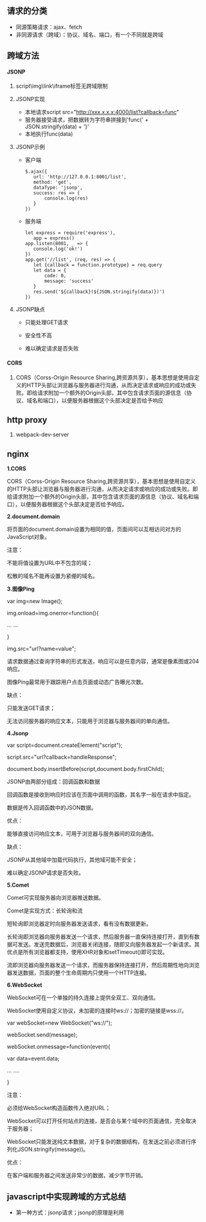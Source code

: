 ## 请求的分类

- 同源策略请求：ajax、fetch
- 非同源请求（跨域）：协议、域名、端口，有一个不同就是跨域



## 跨域方法

#### JSONP

1. script\img\link\iframe标签无跨域限制

2. JSONP实现

   - 本地请求script src="http://xxx.x.x.x:4000/list?callback=func"
   - 服务器接受请求，把数据转为字符串拼接到'func(' + JSON.stringify(data)  + '}'
   - 本地执行func(data)

3. JSONP示例

   - 客户端

     ```
     $.ajax({
     	url: 'http://127.0.0.1:8001/list',
     	method: 'get',
     	dataType: 'jsonp',
     	success: res => {
     		console.log(res)
     	}
     })
     ```

     

   - 服务端

     ```
     let express = require('express'),
     	app = express()
     app.listen(8001, _ => {
     	console.log('ok!')
     })
     app.get('//list', (req, res) => {
     	let {callback = function.prototype} = req.query
     	let data = {
     		code: 0,
     		message: 'success'
     	}
     	res.send('${callback}(${JSON.stringify(data)})')
     })
     ```

     

4. JSONP缺点

   - 只能处理GET请求

   - 安全性不高

   - 难以确定请求是否失败

     

#### CORS

1.  CORS（Corss-Origin Resource Sharing,跨资源共享），基本思想是使用自定义的HTTP头部让浏览器与服务器进行沟通，从而决定请求或响应的成功或失败。即给请求附加一个额外的Origin头部，其中包含请求页面的源信息（协议、域名和端口），以便服务器根据这个头部决定是否给予响应



## http proxy

1. webpack-dev-server



## nginx





















**1.CORS**

CORS（Corss-Origin Resource Sharing,跨资源共享），基本思想是使用自定义的HTTP头部让浏览器与服务器进行沟通，从而决定请求或响应的成功或失败。即给请求附加一个额外的Origin头部，其中包含请求页面的源信息（协议、域名和端口），以便服务器根据这个头部决定是否给予响应。

**2.document.domain**

将页面的document.domain设置为相同的值，页面间可以互相访问对方的JavaScript对象。

注意：

不能将值设置为URL中不包含的域；

松散的域名不能再设置为紧绷的域名。

**3.图像Ping**

var img=new Image();

img.onload=img.onerror=function(){

... ...

}

img.src="url?name=value";

请求数据通过查询字符串的形式发送，响应可以是任意内容，通常是像素图或204响应。

图像Ping最常用于跟踪用户点击页面或动态广告曝光次数。

缺点：

只能发送GET请求；

无法访问服务器的响应文本，只能用于浏览器与服务器间的单向通信。

**4.Jsonp**

var script=document.createElement("script");

script.src="url?callback=handleResponse";

document.body.insertBefore(script,document.body.firstChild);

JSONP由两部分组成：回调函数和数据

回调函数是接收到响应时应该在页面中调用的函数，其名字一般在请求中指定。

数据是传入回调函数中的JSON数据。

优点：

能够直接访问响应文本，可用于浏览器与服务器间的双向通信。

缺点：

JSONP从其他域中加载代码执行，其他域可能不安全；

难以确定JSONP请求是否失败。

**5.Comet**

Comet可实现服务器向浏览器推送数据。

Comet是实现方式：长轮询和流

短轮询即浏览器定时向服务器发送请求，看有没有数据更新。

长轮询即浏览器向服务器发送一个请求，然后服务器一直保持连接打开，直到有数据可发送。发送完数据后，浏览器关闭连接，随即又向服务器发起一个新请求。其优点是所有浏览器都支持，使用XHR对象和setTimeout()即可实现。

流即浏览器向服务器发送一个请求，而服务器保持连接打开，然后周期性地向浏览器发送数据，页面的整个生命周期内只使用一个HTTP连接。

**6.WebSocket**

WebSocket可在一个单独的持久连接上提供全双工、双向通信。

WebSocket使用自定义协议，未加密的连接时ws://；加密的链接是wss://。

var webSocket=new WebSocket("ws://");

webSocket.send(message);

webSocket.onmessage=function(event){

var data=event.data;

... ....

}

注意：

必须给WebSocket构造函数传入绝对URL；

WebSocket可以打开任何站点的连接，是否会与某个域中的页面通信，完全取决于服务器；

WebSocket只能发送纯文本数据，对于复杂的数据结构，在发送之前必须进行序列化JSON.stringify(message))。

优点：

在客户端和服务器之间发送非常少的数据，减少字节开销。





## javascript中实现跨域的方式总结

- 第一种方式：jsonp请求；jsonp的原理是利用<script>标签的跨域特性，可以不受限制地从其他域中加载资源，类似的标签还有<img>.
- 第二种方式：document.domain；这种方式用在主域名相同子域名不同的跨域访问中
- 第三种方式：window.name；window的name属性有个特征：在一个窗口(window)的生命周期内,窗口载入的所有的页面都是共享一个window.name的，每个页面对window.name都有读写的权限，window.name是持久存在一个窗口载入过的所有页面中的，并不会因新页面的载入而进行重置。
- 第四种方式：window.postMessage；window.postMessages是html5中实现跨域访问的一种新方式，可以使用它来向其它的window对象发送消息，无论这个window对象是属于同源或不同源。
- 第五种方式：CORS；CORS背后的基本思想，就是使用自定义的HTTP头部让浏览器与服务器进行沟通，从而决定请求或响应是应该成功还是应该失败。
- 第六种方式：Web Sockets；web sockets原理：在JS创建了web socket之后，会有一个HTTP请求发送到浏览器以发起连接。取得服务器响应后，建立的连接会使用HTTP升级从HTTP协议交换为web sockt协议。
